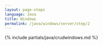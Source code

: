 ```yaml
---
layout: page-steps
language: Java
title: Windows
permalink: /java/windows/server/step/2
---
```


{% include partials/java/crudwindows.md %}

